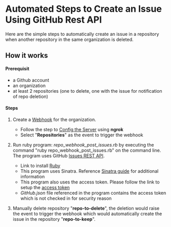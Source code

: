 # Automated Steps to Create an Issue Using GitHub Rest API

Here are the simple steps to automatically create an issue in a repository when another repository in the same organization is deleted.

## How it works

#### Prerequisit
* a Github account
* an organization 
* at least 2 repositories (one to delete, one with the issue for notification of repo deletion)

#### Steps
1. Create a [Webhook](https://developer.github.com/webhooks/creating/#setting-up-a-webhook) for the organization. 
    * Follow the step to [Config the Server](https://developer.github.com/webhooks/configuring/) using **ngrok**
    * Select "**Repositories**" as the event to trigger the webhook
  
2. Run ruby program: *repo_webhook_post_issues.rb* by executing the command "ruby repo_webhook_post_issues.rb" on the command line. The program uses GitHub [Issues REST API](https://developer.github.com/v3/issues/#create-an-issue).
    * Link to install [Ruby](https://www.ruby-lang.org/en/downloads/)
    * This program uses Sinatra. Reference [Sinatra guide](http://sinatrarb.com/) for additional information
    * This program also uses the access token. Please follow the link to setup the [access token](https://help.github.com/articles/creating-a-personal-access-token-for-the-command-line/)
    * *GitHub.json* file referenced in the program contains the access token which is not checked in for security reason

3. Manually delete repository "**repo-to-delete**", the deletion would raise the event to trigger the webhook which would automatically create the issue in the repository "**repo-to-keep**".
